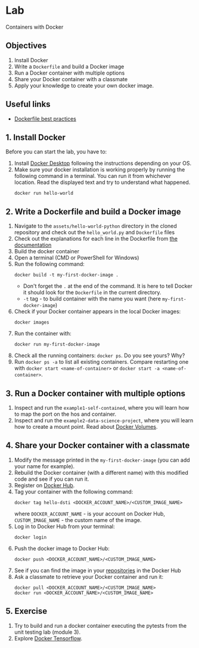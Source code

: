 
# Lab

Containers with Docker

## Objectives 

1. Install Docker
2. Write a `Dockerfile` and build a Docker image
3. Run a Docker container with multiple options
4. Share your Docker container with a classmate
5. Apply your knowledge to create your own docker image.

## Useful links

- [Dockerfile best practices](https://docs.docker.com/develop/develop-images/dockerfile_best-practices/)

## 1. Install Docker

Before you can start the lab, you have to:
1. Install [Docker Desktop](https://www.docker.com/get-started) following the instructions depending on your OS.
2. Make sure your docker installation is working properly by running the following command in a terminal. You can run it from whichever location. Read the displayed text and try to understand what happened.
   ```
   docker run hello-world
   ```

## 2. Write a Dockerfile and build a Docker image

1. Navigate to the `assets/hello-world-python` directory in the cloned repository and check out the `hello_world.py` and `Dockerfile` files
2. Check out the explanations for each line in the Dockerfile from [the documentation](https://docs.docker.com/develop/develop-images/dockerfile_best-practices/#dockerfile-instructions) 
3. Build the docker container   
  1. Open a terminal (CMD or PowerShell for Windows)
  2. Run the following command:
     ```
     docker build -t my-first-docker-image .
     ```
     - Don't forget the `.` at the end of the command. It is here to tell Docker it should look for the `Dockerfile` in the current directory. 
     - `-t` tag - to build container with the name you want (here `my-first-docker-image`)
3. Check if your Docker container appears in the local Docker images:
   ```
   docker images
   ```
 4. Run the container with: 
    ```
    docker run my-first-docker-image
    ```
 5. Check all the running containers: `docker ps`. Do you see yours? Why?
 6. Run `docker ps -a` to list all existing containers. Compare restarting one with `docker start <name-of-container>` or `docker start -a <name-of-container>`.    

## 3. Run a Docker container with multiple options

1. Inspect and run the `example1-self-contained`, where you will learn how to map the port on the hos and container.
2. Inspect and run the `example2-data-science-project`, where you will learn how to create a mount point. Read about [Docker Volumes](https://docs.docker.com/storage/volumes/).   

## 4. Share your Docker container with a classmate

1. Modify the message printed in the `my-first-docker-image` (you can add your name for example).
2. Rebuild the Docker container (with a different name) with this modified code and see if you can run it.
3. Register on [Docker Hub](https://hub.docker.com/).
4. Tag your container with the following command:
   ```
   docker tag hello-dsti <DOCKER_ACCOUNT_NAME>/<CUSTOM_IMAGE_NAME>
   ```
   where `DOCKER_ACCOUNT_NAME` - is your account on Docker Hub, `CUSTOM_IMAGE_NAME` - the custom name of the image.
5. Log in to Docker Hub from your terminal:
   ```
   docker login
   ```
6. Push the docker image to Docker Hub:
   ```
   docker push <DOCKER_ACCOUNT_NAME>/<CUSTOM_IMAGE_NAME>
   ```
7. See if you can find the image in your [repositories](https://hub.docker.com/repositories) in the Docker Hub
8. Ask a classmate to retrieve your Docker container and run it:
   ```
   docker pull <DOCKER_ACCOUNT_NAME>/<CUSTOM_IMAGE_NAME>
   docker run <DOCKER_ACCOUNT_NAME>/<CUSTOM_IMAGE_NAME>
   ```

## 5. Exercise

1. Try to build and run a docker container executing the pytests from the unit testing lab (module 3).
2. Explore [Docker Tensorflow](https://www.tensorflow.org/install/docker).
